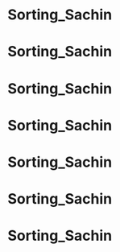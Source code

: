 # Sorting_Sachin
# Sorting_Sachin
# Sorting_Sachin
# Sorting_Sachin
# Sorting_Sachin
# Sorting_Sachin
# Sorting_Sachin
